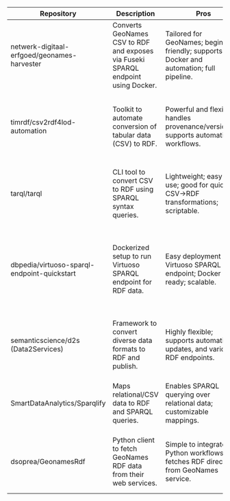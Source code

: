 | Repository                                      | Description                                                      | Pros                                                                                      | Cons                                                                                     |
|------------------------------------------------|------------------------------------------------------------------|-------------------------------------------------------------------------------------------|------------------------------------------------------------------------------------------|
| netwerk-digitaal-erfgoed/geonames-harvester    | Converts GeoNames CSV to RDF and exposes via Fuseki SPARQL endpoint using Docker. | Tailored for GeoNames; beginner-friendly; supports Docker and automation; full pipeline.  | Limited community; requires some RDF knowledge; specific to GeoNames.                     |
| timrdf/csv2rdf4lod-automation                   | Toolkit to automate conversion of tabular data (CSV) to RDF.     | Powerful and flexible; handles provenance/versioning; supports automation workflows.      | Steep learning curve; complex setup; limited Docker support out of the box.              |
| tarql/tarql                                     | CLI tool to convert CSV to RDF using SPARQL syntax queries.       | Lightweight; easy to use; good for quick CSV→RDF transformations; scriptable.              | Does not provide hosting or endpoint setup; no automation by itself.                      |
| dbpedia/virtuoso-sparql-endpoint-quickstart    | Dockerized setup to run Virtuoso SPARQL endpoint for RDF data.    | Easy deployment of Virtuoso SPARQL endpoint; Docker ready; scalable.                       | No CSV to RDF conversion; heavier server than Fuseki; separate update handling required. |
| semanticscience/d2s (Data2Services)             | Framework to convert diverse data formats to RDF and publish.    | Highly flexible; supports automation, updates, and various RDF endpoints.                  | Complex configuration; steeper learning curve; not GeoNames specific.                    |
| SmartDataAnalytics/Sparqlify                     | Maps relational/CSV data to RDF and SPARQL queries.              | Enables SPARQL querying over relational data; customizable mappings.                      | Complex mapping; no Docker support; not focused on automation.                           |
| dsoprea/GeonamesRdf                             | Python client to fetch GeoNames RDF data from their web services. | Simple to integrate into Python workflows; fetches RDF directly from GeoNames service.    | Not for conversion or hosting; no Docker or automation; limited functionality.            |
